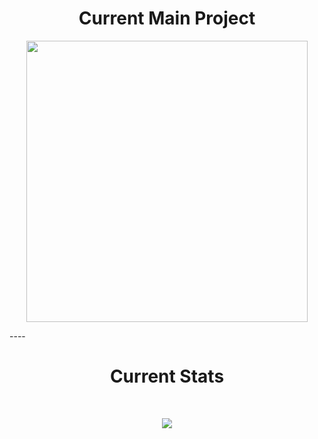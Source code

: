 <h1 align="center">Current Main Project</h1>
<p align="center">
<a href="https://youtu.be/0fT82Npt7nU"><img src="https://cdn.discordapp.com/attachments/795072867704242187/936383975075758090/XoXLogo.jpg" width="450"></a>
</p>
 ----
 
 <h1 align="center">Current Stats</h1>
<br>
<p align="center">
  <img align="center" src="https://github-readme-stats.vercel.app/api?username=ToxicStuff&count_private=true&theme=midnight-purple" />
</p>
<br>

